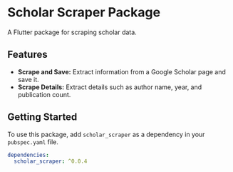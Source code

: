 # Scholar Scraper Package

A Flutter package for scraping scholar data.

## Features

- **Scrape and Save:** Extract information from a Google Scholar page and save it.
- **Scrape Details:** Extract details such as author name, year, and publication count.

## Getting Started

To use this package, add `scholar_scraper` as a dependency in your `pubspec.yaml` file.

```yaml
dependencies:
  scholar_scraper: ^0.0.4
